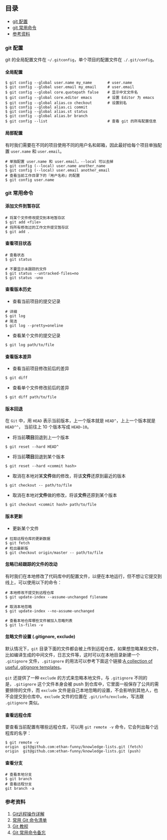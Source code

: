 ## 目录

<!-- MarkdownTOC -->

- [git 配置](#git-配置)
- [git 常用命令](#git-常用命令)
- [参考资料](#参考资料)

<!-- /MarkdownTOC -->


### git 配置

git 的全局配置文件在 `~/.gitconfig`，单个项目的配置文件在 `./.git/config`。

#### 全局配置

```shell
$ git config --global user.name my_name       # user.name
$ git config --global user.email my_email     # user.email
$ git config --global core.quotepath false    # 显示中文文件名
$ git config --global core.editor emacs       # 设置 Editor 为 emacs
$ git config --global alias.co checkout       # 设置别名
$ git config --global alias.ci commit
$ git config --global alias.st status
$ git config --global alias.br branch
$ git config --list                           # 查看 git 的所有配置信息
```


#### 局部配置

有时我们需要在不同的项目使用不同的用户名和邮箱，因此最好给每个项目单独配置 `user.name` 和 `user.email`。

```shell
# 单独配置 user.name 和 user.email，--local 可以去掉
$ git config (--local) user.name another_name
$ git config (--local) user.email another_email
# 查看当前工作目录下的『用户名称』的配置
$ git config user.name 
```


### git 常用命令

#### 添加文件到暂存区

```shell
# 将某个文件修改提交到本地暂存区
$ git add <file>     
# 将所有修改过的工作文件提交暂存区  
$ git add .           
```

#### 查看项目状态

```shell
# 查看状态
$ git status

# 不要显示未跟踪的文件 
$ git status --untracked-files=no
$ git status -uno
```

#### 查看版本历史

- 查看当前项目的提交记录

```shell
# 详细
$ git log
# 简洁
$ git log --pretty=oneline
```

- 查看某个文件的提交记录

```shell
$ git log path/to/file
```

#### 查看版本差异

- 查看当前项目修改前后的差异

```shell
$ git diff
```

- 查看单个文件修改前后的差异

```shell
$ git diff path/to/file
```

#### 版本回退

在 `Git` 中，用 `HEAD` 表示当前版本，上一个版本就是 `HEAD^`，上上一个版本就是 `HEAD^^`，
当前往上 10 个版本写成 `HEAD~10`。

- 将当前**项目**回退到上一个版本

```shell
$ git reset --hard HEAD^
```

- 将当前**项目**回退到某个版本

```shell
$ git reset --hard <commit hash>
```

- 取消在本地对某**文件**做的修改，将该**文件**还原到最近的版本

```shell
$ git checkout -- path/to/file
```

- 取消在本地对**文件**做的修改，将该**文件**还原到某个版本

```shell
$ git checkout <commit hash> path/to/file
```


#### 版本更新

- 更新某个文件

```shell
# 拉取远程仓库的更新数据
$ git fetch
# 检出最新版
$ git checkout origin/master -- path/to/file
```

#### 忽略已经跟踪的文件的改动

有时我们在本地修改了代码库中的配置文件，以便在本地运行，但不想让它提交到线上，可以使用以下的命令：

```shell
# 本地修改不提交到远程仓库
$ git update-index --assume-unchanged filename

# 取消本地忽略
$ git update-index --no-assume-unchanged 

# 查看本地仓库哪些文件被加入忽略列表
$ git ls-files -v
```
#### 忽略文件设置 (.gitignore, exclude)

默认情况下，`git` 目录下面的文件都会被上传到远程仓库，如果想忽略某些文件，比如编译生成的中间文件，日志文件等，这时可以在本地目录新建一个 `.gitignore` 文件，`.gitignore` 的用法可以参考下面这个链接:[A collection of useful .gitignore templates](https://github.com/github/gitignore)。

`git` 还提供了一种 `exclude` 的方式来忽略本地文件，与 `.gitignore` 不同的是，`.gitignore` 这个文件本身会被 push 到仓库中，它里面一般保存了公共的需要排除的文件，而 `exclude` 文件是自己本地忽略的设置，不会影响到其他人，也不会提交到仓库中。`exclude` 文件的位置在 `.git/info/exclude`，写法跟 `.gitignore` 类似。


#### 查看远程仓库

要查看当前配置有哪些远程仓库，可以用 `git remote -v` 命令，它会列出每个远程库的名字：

```shell
$ git remote -v
origin  git@github.com:ethan-funny/knowledge-lists.git (fetch)
origin  git@github.com:ethan-funny/knowledge-lists.git (push)
```

#### 查看分支

```shell
# 查看本地分支
$ git branch 
# 查看远程分支 
git branch -a 
```

### 参考资料

1. [Git远程操作详解](http://www.ruanyifeng.com/blog/2014/06/git_remote.html)
2. [常用 Git 命令清单](http://www.ruanyifeng.com/blog/2015/12/git-cheat-sheet.html)
3. [Git 教程](http://www.liaoxuefeng.com/wiki/0013739516305929606dd18361248578c67b8067c8c017b000)
4. [Git 常用命令备忘](http://stormzhang.com/git/2014/01/27/git-common-command/)



